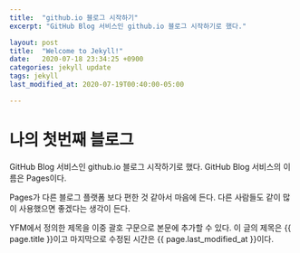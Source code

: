 ```yaml
---
title:  "github.io 블로그 시작하기"
excerpt: "GitHub Blog 서비스인 github.io 블로그 시작하기로 했다."

layout: post
title:  "Welcome to Jekyll!"
date:   2020-07-18 23:34:25 +0900
categories: jekyll update
tags: jekyll
last_modified_at: 2020-07-19T00:40:00-05:00

---
```


# 나의 첫번째 블로그

GitHub Blog 서비스인 github.io 블로그 시작하기로 했다.
GitHub Blog 서비스의 이름은 Pages이다.

Pages가 다른 블로그 플랫폼 보다 편한 것 같아서 마음에 든다.
다른 사람들도 같이 많이 사용했으면 좋겠다는 생각이 든다.

YFM에서 정의한 제목을 이중 괄호 구문으로 본문에 추가할 수 있다.
이 글의 제목은 {{ page.title }}이고
마지막으로 수정된 시간은 {{ page.last_modified_at }}이다.